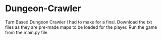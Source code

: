 # Dungeon-Crawler
Turn Based Dungeon Crawler I had to make for a final. Download the txt files as they are pre-made maps to be loaded for the player. Run the game from the main.py file.
